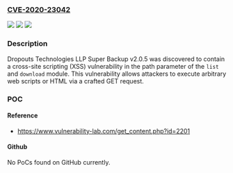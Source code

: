 ### [CVE-2020-23042](https://cve.mitre.org/cgi-bin/cvename.cgi?name=CVE-2020-23042)
![](https://img.shields.io/static/v1?label=Product&message=n%2Fa&color=blue)
![](https://img.shields.io/static/v1?label=Version&message=n%2Fa&color=blue)
![](https://img.shields.io/static/v1?label=Vulnerability&message=n%2Fa&color=brighgreen)

### Description

Dropouts Technologies LLP Super Backup v2.0.5 was discovered to contain a cross-site scripting (XSS) vulnerability in the path parameter of the `list` and `download` module. This vulnerability allows attackers to execute arbitrary web scripts or HTML via a crafted GET request.

### POC

#### Reference
- https://www.vulnerability-lab.com/get_content.php?id=2201

#### Github
No PoCs found on GitHub currently.

